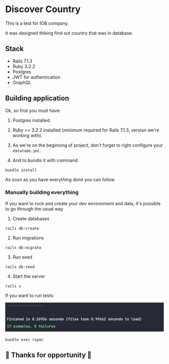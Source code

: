 # Discover Country

This is a test for IOB company.

It was designed thiking find out country that was in database. 

## Stack

- Rails 7.1.3
- Ruby 3.2.2
- Postgres
- JWT for authentication
- GraphQL

## Building application

Ok, so first you must have:

1. Postgres installed.

2. Ruby >= 3.2.2 installed (minimum required for Rails 7.1.3, version we're working with).

3. As we're on the beginning of project, don't forget to right configure your `datatabe.yml`.

4. And to *bundle* it with command:

```
bundle install
```
As soon as you have everything done you can follow

### Manually building everything

If you want to rock and create your dev environment and data, it's possible to go through the usual way

1. Create databases
```
rails db:create
```

2. Run migrations
```
rails db:migrate
```

3. Run seed
```
rails db:seed
```

4. Start the server
```
rails s
```

If you want to run tests:

![img.png](img.png)

```
bundle exec rspec
```

## 🚀 Thanks for opportunity 🚀
